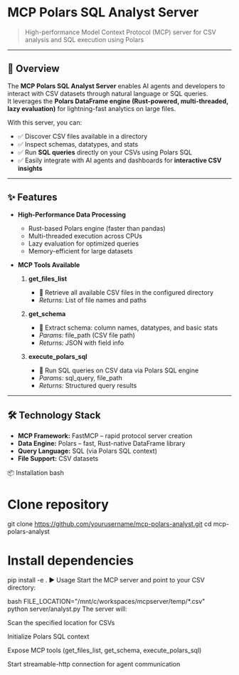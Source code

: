 # MCP Polars SQL Analyst Server  

> High-performance Model Context Protocol (MCP) server for CSV analysis and SQL execution using Polars  

---

## 🚀 Overview  

The **MCP Polars SQL Analyst Server** enables AI agents and developers to interact with CSV datasets through natural language or SQL queries.  
It leverages the **Polars DataFrame engine (Rust-powered, multi-threaded, lazy evaluation)** for lightning-fast analytics on large files.  

With this server, you can:  
- ✅ Discover CSV files available in a directory  
- ✅ Inspect schemas, datatypes, and stats  
- ✅ Run **SQL queries** directly on your CSVs using Polars SQL  
- ✅ Easily integrate with AI agents and dashboards for **interactive CSV insights**  

---

## ✨ Features  

- **High-Performance Data Processing**  
  - Rust-based Polars engine (faster than pandas)  
  - Multi-threaded execution across CPUs  
  - Lazy evaluation for optimized queries  
  - Memory-efficient for large datasets  

- **MCP Tools Available**  
  1. **get_files_list**  
     - 📂 Retrieve all available CSV files in the configured directory  
     - *Returns:* List of file names and paths  

  2. **get_schema**  
     - 🔎 Extract schema: column names, datatypes, and basic stats  
     - *Params:* file_path (CSV file path)  
     - *Returns:* JSON with field info  

  3. **execute_polars_sql**  
     - 📝 Run SQL queries on CSV data via Polars SQL engine  
     - *Params:* sql_query, file_path  
     - *Returns:* Structured query results  

---

## 🛠️ Technology Stack  

- **MCP Framework:** FastMCP – rapid protocol server creation  
- **Data Engine:** Polars – fast, Rust-native DataFrame library  
- **Query Language:** SQL (via Polars SQL context)  
- **File Support:** CSV datasets  

📦 Installation
bash
# Clone repository
git clone https://github.com/yourusername/mcp-polars-analyst.git
cd mcp-polars-analyst

# Install dependencies
pip install -e .
▶️ Usage
Start the MCP server and point to your CSV directory:

bash
FILE_LOCATION="/mnt/c/workspaces/mcpserver/temp/*.csv" \
python server/analyst.py
The server will:

Scan the specified location for CSVs

Initialize Polars SQL context

Expose MCP tools (get_files_list, get_schema, execute_polars_sql)

Start streamable-http  connection for agent communication
